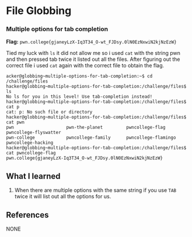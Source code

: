 # File Globbing 

### Multiple options for tab completion 

**Flag:** `pwn.college{gjaneyLzX-Iq3T34_O-wt_FJDsy.0lN0EzNxwiN2kjNzEzW}`

Tied my luck with `ls` it did not allow me so i used `cat` with the string pwn and then pressed tab twice it listed out all the files. After figuring out the correct file i used `cat` again with the correct file to obtain the flag.

```
acker@globbing~multiple-options-for-tab-completion:~$ cd /challenge/files
hacker@globbing~multiple-options-for-tab-completion:/challenge/files$ ls
No ls for you in this level! Use tab-completion instead!
hacker@globbing~multiple-options-for-tab-completion:/challenge/files$ cat p
cat: p: No such file or directory
hacker@globbing~multiple-options-for-tab-completion:/challenge/files$ cat pwn
pwn                    pwn-the-planet         pwncollege-flag        pwncollege-flyswatter  
pwn-college            pwncollege-family      pwncollege-flamingo    pwncollege-hacking     
hacker@globbing~multiple-options-for-tab-completion:/challenge/files$ cat pwncollege-flag
pwn.college{gjaneyLzX-Iq3T34_O-wt_FJDsy.0lN0EzNxwiN2kjNzEzW}
```

## What I learned

1. When there are multiple options with the same string if you use `TAB` twice it will list out all the options for us.

## References

NONE
